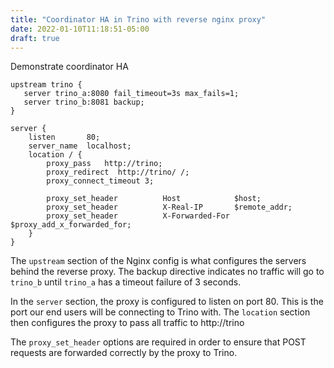 ```yaml
---
title: "Coordinator HA in Trino with reverse nginx proxy"
date: 2022-01-10T11:18:51-05:00
draft: true
---
```


Demonstrate coordinator HA

```
upstream trino {
   server trino_a:8080 fail_timeout=3s max_fails=1;
   server trino_b:8081 backup;
}

server {
    listen       80;
    server_name  localhost;
    location / {
        proxy_pass   http://trino;
        proxy_redirect  http://trino/ /;
        proxy_connect_timeout 3;

        proxy_set_header          Host            $host;
        proxy_set_header          X-Real-IP       $remote_addr;
        proxy_set_header          X-Forwarded-For $proxy_add_x_forwarded_for;
    }
}
```

The `upstream` section of the Nginx config is what configures the servers behind
the reverse proxy. The backup directive indicates no traffic will go to `trino_b`
until `trino_a` has a timeout failure of 3 seconds.

In the `server` section, the proxy is configured to listen on port 80. This is
the port our end users will be connecting to Trino with. The `location` section
then configures the proxy to pass all traffic to http://trino

The `proxy_set_header` options are required in order to ensure that POST requests
are forwarded correctly by the proxy to Trino.
